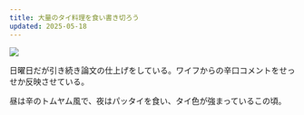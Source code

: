 ```yaml
---
title: 大量のタイ料理を食い書き切ろう
updated: 2025-05-18
---
```

![](https://i.imgur.com/cE1LD0J.jpeg)

日曜日だが引き続き論文の仕上げをしている。ワイフからの辛口コメントをせっせか反映させている。

昼は辛のトムヤム風で、夜はパッタイを食い、タイ色が強まっているこの頃。